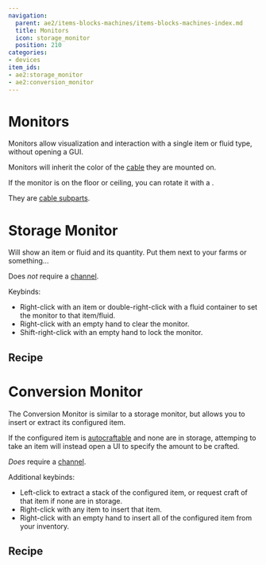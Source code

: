 ```yaml
---
navigation:
  parent: ae2/items-blocks-machines/items-blocks-machines-index.md
  title: Monitors
  icon: storage_monitor
  position: 210
categories:
- devices
item_ids:
- ae2:storage_monitor
- ae2:conversion_monitor
---
```


# Monitors

<GameScene zoom="8" background="transparent">
<ImportStructure src="../assets/assemblies/monitors.snbt" />
<IsometricCamera yaw="195" pitch="30" />
</GameScene>

Monitors allow visualization and interaction with a single item or fluid type, without opening a GUI.

Monitors will inherit the color of the [cable](cables.md) they are mounted on.

If the monitor is on the floor or ceiling, you can rotate it with a <ItemLink id="certus_quartz_wrench" />.

They are [cable subparts](../ae2-mechanics/cable-subparts.md).

# Storage Monitor

Will show an item or fluid and its quantity. Put them next to your farms or something...

Does *not* require a [channel](../ae2-mechanics/channels.md).

Keybinds:

*   Right-click with an item or double-right-click with a fluid container to set the monitor to that item/fluid.
*   Right-click with an empty hand to clear the monitor.
*   Shift-right-click with an empty hand to lock the monitor.

## Recipe

<RecipeFor id="storage_monitor" />

# Conversion Monitor

The Conversion Monitor is similar to a storage monitor, but allows you to insert or extract its configured item.

If the configured item is [autocraftable](../ae2-mechanics/autocrafting.md) and none are in storage, attemping to take an
item will instead open a UI to specify the amount to be crafted.

*Does* require a [channel](../ae2-mechanics/channels.md).

Additional keybinds:

*   Left-click to extract a stack of the configured item, or request craft of that item if none are in storage.
*   Right-click with any item to insert that item.
*   Right-click with an empty hand to insert all of the configured item from your inventory.

## Recipe

<RecipeFor id="conversion_monitor" />
